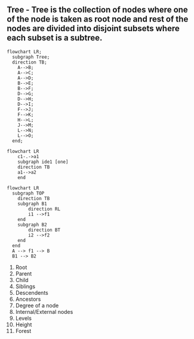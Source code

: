 ## Tree - Tree is the collection of nodes where one of the node is taken as root node and rest of the nodes are divided into disjoint subsets where each subset is a subtree.
```mermaid
flowchart LR;
  subgraph Tree;
  direction TB;
    A-->B;
    A-->C;
    A-->D;
    B-->E;
    B-->F;
    D-->G;
    D-->H;
    D-->I;
    F-->J;
    F-->K;
    H-->L;
    J-->M;
    L-->N;
    L-->O;
  end;
```
```mermaid
flowchart LR
    c1-.->a1
    subgraph ide1 [one]
    direction TB
    a1-->a2
    end
```
```mermaid
flowchart LR
  subgraph TOP
    direction TB
    subgraph B1
        direction RL
        i1 -->f1
    end
    subgraph B2
        direction BT
        i2 -->f2
    end
  end
  A --> f1 --> B
  B1 --> B2
```
1. Root
2. Parent
3. Child
4. Siblings
5. Descendents
6. Ancestors
7. Degree of a node
8. Internal/External nodes
9. Levels
10. Height
11. Forest
